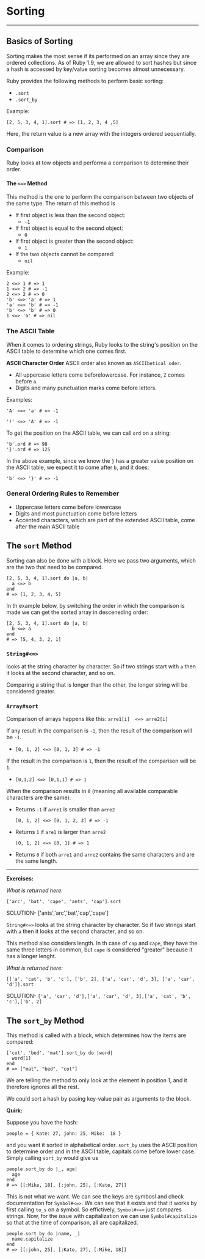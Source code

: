 # Sorting
---
## Basics of Sorting
Sorting makes the most sense if its performed on an array since they are ordered collections.
As of Ruby 1.9,  we are allowed to sort hashes but since a hash is accessed by key/value sorting becomes almost unnecessary.

Ruby provides the following methods to perform basic sorting:
- `.sort`
- `.sort_by`

Example:
```
[2, 5, 3, 4, 1].sort # => [1, 2, 3, 4 ,5]
```
Here, the return value is a new array with the integers ordered sequentially.


### Comparison
Ruby looks at tow objects and performa a comparison to determine their order. 

#### The `<=>` Method
This method is the one to perform the comparison between two objects of the same type. The return of this method is 
- If first object is less than the second object:
	- `-1`
- If first object is equal to the second object:
	- `0`
- If first object is greater than the second object:
	- `1`
- If the two objects cannot be compared:
	- `nil`

Example:
```
2 <=> 1 # => 1
1 <=> 2 # => -1
2 <=> 2 # => 0
'b' <=> 'a' # => 1
'a' <=> 'b' # => -1
'b' <=> 'b' # => 0
1 <=> 'a' # => nil
```

### The ASCII Table
When it comes to ordering strings, Ruby looks to the string's position on the ASCII table to determine which one comes first.

**ASCII Character Order**
ASCII order also known as `ASCIIbetical oder`. 
- All uppercase letters come beforelowercase. For instance, `Z` comes before `a`.
- Digits and many punctuation marks come before letters.

Examples:
```
'A' <=> 'a' # => -1
```

```
'!' <=> 'A' # => -1
```

To get the position on the ASCII table, we can call `ord` on a string:

```
'b'.ord # => 98
'}'.ord # => 125
```

In the above example, since we know the `}` has a greater value position on the ASCII table, we expect it to come after `b`, and it does:

```
'b' <=> '}' # => -1
```

### General Ordering Rules to Remember
- Uppercase letters come before lowercase
- Digits and most punctuation come before letters
- Accented characters, which are part of the extended ASCII table, come after the main ASCII table

## The `sort` Method
Sorting can also be done with a block. Here we pass two arguments, which are the two that need to be compared.

```
[2, 5, 3, 4, 1].sort do |a, b|
  a <=> b
end
# => [1, 2, 3, 4, 5]

```
In th example below, by switching the order in which the comparison is made we can get the sorted array in desceneding order:
```
[2, 5, 3, 4, 1].sort do |a, b|
  b <=> a
end
# => [5, 4, 3, 2, 1]
```

### `String#<=>`
looks at the string character by character. So if two strings start with `a` then it looks at the second character, and so on.

Comparing a string that is longer than the other, the longer string will be considered greater.

### `Array#sort`
Comparison of arrays happens like this:
`arre1[i]  <=> arre2[i]`

If any result in the comparison is `-1`, then the result of the comparison will be `-1`.
- `[0, 1, 2] <=> [0, 1, 3] # => -1`

If the result in the comparison is `1`, then the result of the comparison will be `1`.
- `[0,1,2] <=> [0,1,1] # => 1`

When the comparison results in `0` (meaning all available comparable characters are the same):

- Returns `-1` if `arre1` is smaller than `arre2`

	`[0, 1, 2] <=> [0, 1, 2, 3] # => -1`
- Returns `1` if `are1` is larger than `arre2`

	`[0, 1, 2] <=> [0, 1] # => 1`
- Returns `0` if both `arre1` and `arre2` contains the same characters and are the same length.
---

**Exercises:**

_What is returned here:_
```
['arc', 'bat', 'cape', 'ants', 'cap'].sort
```
SOLUTION-
['ants','arc','bat','cap','cape']

`String#<=>` looks at the string character by character. So if two strings start with `a` then it looks at the second character, and so on.

This method also considers length. In th case of `cap` and `cape`, they have the same three letters in common, but `cape` is considered "greater" because it has a longer lenght.


_What is returned here:_
```
[['a', 'cat', 'b', 'c'], ['b', 2], ['a', 'car', 'd', 3], ['a', 'car', 'd']].sort
```

SOLUTION-
`['a', 'car', 'd'],['a', 'car', 'd', 3],['a', 'cat', 'b', 'c'],['b', 2]`

## The `sort_by` Method

This method is called with a block, which determines how the items are compared:

```
['cot', 'bed', 'mat'].sort_by do |word|
  word[1]
end
# => ["mat", "bed", "cot"]
```
We are telling the method to only look at the element in position 1, and it therefore ignores all the rest.

We could sort a hash by pasing key-value pair as arguments to the block.

**Quirk:**

Suppose you have the hash:

`people = { Kate: 27, john: 25, Mike:  18 }`

and you want it sorted in alphabetical order.
`sort_by` uses the ASCII position to determine order and in the ASCII table, capitals come before lower case. Simply calling `sort_by` would give us

```
people.sort_by do |_, age|
  age
end
# => [[:Mike, 18], [:john, 25], [:Kate, 27]]
```
This is not what we want. We can see the keys are symbosl and check documentation for `Symbol#<=>`. We can see that it exists and that it works by first calling `to_s` on a symbol. So effictively, `Symbol#<=>`
just compares strings.
Now, for the issue with capitalization we can use `Symbol#capitalize` so that at the time of comparison, all are capitalized.

```
people.sort_by do |name, _|
  name.capitalize
end
# => [[:john, 25], [:Kate, 27], [:Mike, 18]]
```